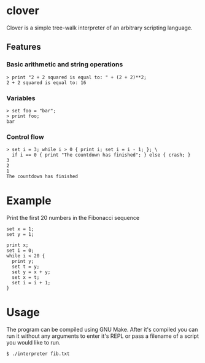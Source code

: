 # clover
Clover is a simple tree-walk interpreter of an arbitrary scripting language.

## Features
### Basic arithmetic and string operations
```
> print "2 + 2 squared is equal to: " + (2 + 2)**2;
2 + 2 squared is equal to: 16
```

### Variables
```
> set foo = "bar";
> print foo;
bar
```

### Control flow
```
> set i = 3; while i > 0 { print i; set i = i - 1; }; \
  if i == 0 { print "The countdown has finished"; } else { crash; }
3
2
1
The countdown has finished
```
# Example
Print the first 20 numbers in the Fibonacci sequence
```
set x = 1;
set y = 1;

print x;
set i = 0;
while i < 20 {
  print y;
  set t = y;
  set y = x + y;
  set x = t;
  set i = i + 1;
}
```

# Usage
The program can be compiled using GNU Make. After it's compiled you can run it without any arguments to enter it's REPL or pass a filename of a script you would like to run.
```
$ ./interpreter fib.txt
```
